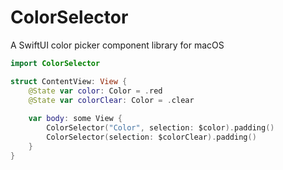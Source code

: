 ColorSelector
===

A SwiftUI color picker component library for macOS

```swift
import ColorSelector

struct ContentView: View {
    @State var color: Color = .red
    @State var colorClear: Color = .clear
    
    var body: some View {
        ColorSelector("Color", selection: $color).padding()
        ColorSelector(selection: $colorClear).padding()
    }
}
```